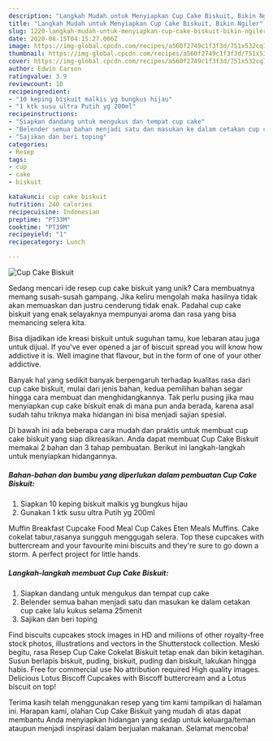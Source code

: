 ```yaml
---
description: "Langkah Mudah untuk Menyiapkan Cup Cake Biskuit, Bikin Ngiler"
title: "Langkah Mudah untuk Menyiapkan Cup Cake Biskuit, Bikin Ngiler"
slug: 1220-langkah-mudah-untuk-menyiapkan-cup-cake-biskuit-bikin-ngiler
date: 2020-08-15T04:15:27.006Z
image: https://img-global.cpcdn.com/recipes/a560f2749c1f3f3d/751x532cq70/cup-cake-biskuit-foto-resep-utama.jpg
thumbnail: https://img-global.cpcdn.com/recipes/a560f2749c1f3f3d/751x532cq70/cup-cake-biskuit-foto-resep-utama.jpg
cover: https://img-global.cpcdn.com/recipes/a560f2749c1f3f3d/751x532cq70/cup-cake-biskuit-foto-resep-utama.jpg
author: Edwin Carson
ratingvalue: 3.9
reviewcount: 10
recipeingredient:
- "10 keping biskuit malkis yg bungkus hijau"
- "1 ktk susu ultra Putih yg 200ml"
recipeinstructions:
- "Siapkan dandang untuk mengukus dan tempat cup cake"
- "Belender semua bahan menjadi satu dan masukan ke dalam cetakan cup cake lalu kukus selama 25menit"
- "Sajikan dan beri toping"
categories:
- Resep
tags:
- cup
- cake
- biskuit

katakunci: cup cake biskuit 
nutrition: 240 calories
recipecuisine: Indonesian
preptime: "PT33M"
cooktime: "PT39M"
recipeyield: "1"
recipecategory: Lunch

---
```



![Cup Cake Biskuit](https://img-global.cpcdn.com/recipes/a560f2749c1f3f3d/751x532cq70/cup-cake-biskuit-foto-resep-utama.jpg)

Sedang mencari ide resep cup cake biskuit yang unik? Cara membuatnya memang susah-susah gampang. Jika keliru mengolah maka hasilnya tidak akan memuaskan dan justru cenderung tidak enak. Padahal cup cake biskuit yang enak selayaknya mempunyai aroma dan rasa yang bisa memancing selera kita.

Bisa dijadikan ide kreasi biskuit untuk suguhan tamu, kue lebaran atau juga untuk dijual. If you&#39;ve ever opened a jar of biscuit spread you will know how addictive it is. Well imagine that flavour, but in the form of one of your other addictive.

Banyak hal yang sedikit banyak berpengaruh terhadap kualitas rasa dari cup cake biskuit, mulai dari jenis bahan, kedua pemilihan bahan segar hingga cara membuat dan menghidangkannya. Tak perlu pusing jika mau menyiapkan cup cake biskuit enak di mana pun anda berada, karena asal sudah tahu triknya maka hidangan ini bisa menjadi sajian spesial.


Di bawah ini ada beberapa cara mudah dan praktis untuk membuat cup cake biskuit yang siap dikreasikan. Anda dapat membuat Cup Cake Biskuit memakai 2 bahan dan 3 tahap pembuatan. Berikut ini langkah-langkah untuk menyiapkan hidangannya.

<!--inarticleads1-->

##### Bahan-bahan dan bumbu yang diperlukan dalam pembuatan Cup Cake Biskuit:

1. Siapkan 10 keping biskuit malkis yg bungkus hijau
1. Gunakan 1 ktk susu ultra Putih yg 200ml


Muffin Breakfast Cupcake Food Meal Cup Cakes Eten Meals Muffins. Cake cokelat tabur,rasanya sungguh menggugah selera. Top these cupcakes with buttercream and your favourite mini biscuits and they&#39;re sure to go down a storm. A perfect project for little hands. 

<!--inarticleads2-->

##### Langkah-langkah membuat Cup Cake Biskuit:

1. Siapkan dandang untuk mengukus dan tempat cup cake
1. Belender semua bahan menjadi satu dan masukan ke dalam cetakan cup cake lalu kukus selama 25menit
1. Sajikan dan beri toping


Find biscuits cupcakes stock images in HD and millions of other royalty-free stock photos, illustrations and vectors in the Shutterstock collection. Meski begitu, rasa Resep Cup Cake Cokelat Biskuit tetap enak dan bikin ketagihan. Susun berlapis biskuit, puding, biskuit, puding dan biskuit, lakukan hingga habis. Free for commercial use No attribution required High quality images. Delicious Lotus Biscoff Cupcakes with Biscoff buttercream and a Lotus biscuit on top! 

Terima kasih telah menggunakan resep yang tim kami tampilkan di halaman ini. Harapan kami, olahan Cup Cake Biskuit yang mudah di atas dapat membantu Anda menyiapkan hidangan yang sedap untuk keluarga/teman ataupun menjadi inspirasi dalam berjualan makanan. Selamat mencoba!

